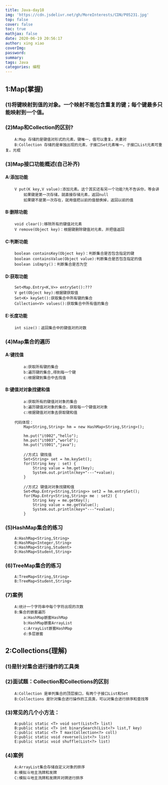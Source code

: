 ```yaml
---
title: Java-day18
img: 'https://cdn.jsdelivr.net/gh/MoreInterests/CDN/P05231.jpg'
top: false
cover: false
toc: true
mathjax: false
date: 2020-06-19 20:56:17
author: xing xiao
coverImg:
password:
summary:
tags: Java  
categories: 编程
---
```

## 1:Map(掌握)
###	(1)将键映射到值的对象。一个映射不能包含重复的键；每个键最多只能映射到一个值。 
###	(2)Map和Collection的区别?
		A:Map 存储的是键值对形式的元素，键唯一，值可以重复。夫妻对
		B:Collection 存储的是单独出现的元素，子接口Set元素唯一，子接口List元素可重复。光棍
###	(3)Map接口功能概述(自己补齐)
####		A:添加功能
		V put(K key,V value):添加元素。这个其实还有另一个功能?先不告诉你，等会讲
 			如果键是第一次存储，就直接存储元素，返回null
 			如果键不是第一次存在，就用值把以前的值替换掉，返回以前的值
####		B:删除功能
 		void clear():移除所有的键值对元素
 		V remove(Object key)：根据键删除键值对元素，并把值返回
####		C:判断功能
 		boolean containsKey(Object key)：判断集合是否包含指定的键
  		boolean containsValue(Object value):判断集合是否包含指定的值
  		boolean isEmpty()：判断集合是否为空
####		D:获取功能
 		Set<Map.Entry<K,V>> entrySet():???
 		V get(Object key):根据键获取值
 		Set<K> keySet():获取集合中所有键的集合
 		Collection<V> values():获取集合中所有值的集合
####		E:长度功能
        int size()：返回集合中的键值对的对数
###	(4)Map集合的遍历
####		A:键找值
			a:获取所有键的集合
			b:遍历键的集合,得到每一个键
			c:根据键到集合中去找值
		
####		B:键值对对象找键和值
			a:获取所有的键值对对象的集合
			b:遍历键值对对象的集合，获取每一个键值对对象
			c:根据键值对对象去获取键和值
			
		代码体现：
			Map<String,String> hm = new HashMap<String,String>();
			
			hm.put("it002","hello");
			hm.put("it003","world");
			hm.put("it001","java");
			
			//方式1 键找值
			Set<String> set = hm.keySet();
			for(String key : set) {
				String value = hm.get(key);
				System.out.println(key+"---"+value);
			}
			
			//方式2 键值对对象找键和值
			Set<Map.Entry<String,String>> set2 = hm.entrySet();
			for(Map.Entry<String,String> me : set2) {
				String key = me.getKey();
				String value = me.getValue();
				System.out.println(key+"---"+value);
			}
###	(5)HashMap集合的练习
		A:HashMap<String,String>
		B:HashMap<Integer,String>
		C:HashMap<String,Student>
		D:HashMap<Student,String>
###	(6)TreeMap集合的练习		
		A:TreeMap<String,String>
		B:TreeMap<Student,String>
###	(7)案例
		A:统计一个字符串中每个字符出现的次数
		B:集合的嵌套遍历
			a:HashMap嵌套HashMap
			b:HashMap嵌套ArrayList
			c:ArrayList嵌套HashMap
			d:多层嵌套
			
## 2:Collections(理解)	
###	(1)是针对集合进行操作的工具类
###	(2)面试题：Collection和Collections的区别
		A:Collection 是单列集合的顶层接口，有两个子接口List和Set
		B:Collections 是针对集合进行操作的工具类，可以对集合进行排序和查找等
###	(3)常见的几个小方法：
		A:public static <T> void sort(List<T> list)
		B:public static <T> int binarySearch(List<?> list,T key)
		C:public static <T> T max(Collection<?> coll)
		D:public static void reverse(List<?> list)
		E:public static void shuffle(List<?> list)
###	(4)案例
		A:ArrayList集合存储自定义对象的排序
		B:模拟斗地主洗牌和发牌
		C:模拟斗地主洗牌和发牌并对牌进行排序
